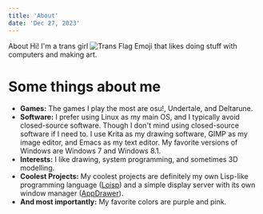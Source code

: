 ```yaml
---
title: 'About'
date: 'Dec 27, 2023'
---
```


About
Hi! I'm a trans girl ![Trans Flag Emoji](/trans-flag-emoji.png) that likes doing stuff with computers and making art.

# Some things about me

- **Games:** The games I play the most are osu!, Undertale, and Deltarune.
- **Software:** I prefer using Linux as my main OS, and I typically avoid closed-source software. Though I don't mind using closed-source software if I need to.
I use Krita as my drawing software, GIMP as my image editor, and Emacs as my text editor.
My favorite versions of Windows are Windows 7 and Windows 8.1.
- **Interests:** I like drawing, system programming, and sometimes 3D modelling.
- **Coolest Projects:** My coolest projects are definitely my own Lisp-like programming language ([Loisp](https://github.com/HatsuSixty/loisp)) and a simple display server with its own window manager ([AppDrawer](https://github.com/HatsuSixty/AppDrawer)).
- **And most importantly:** My favorite colors are purple and pink.
